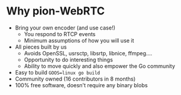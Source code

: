 # Why pion-WebRTC
- Bring your own encoder (and use case!)
  * You respond to RTCP events
  * Minimum assumptions of how you will use it
- All pieces built by us
  * Avoids OpenSSL, usrsctp, libsrtp, libnice, ffmpeg....
  * Opportunity to do interesting things
  * Ability to move quickly and also empower the Go community
- Easy to build
  `GOOS=linux go build`
- Community owned (16 contributors in 8 months)
- 100% free software, doesn't require any binary blobs

